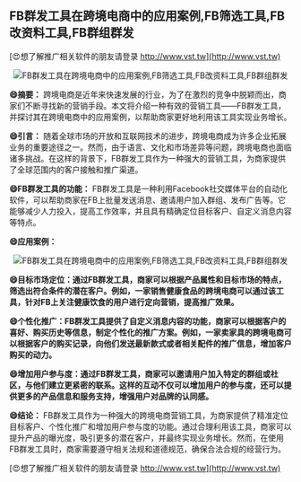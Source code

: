 ## **FB群发工具在跨境电商中的应用案例,FB筛选工具,FB改资料工具,FB群组群发**

[😍想了解推广相关软件的朋友请登录 http://www.vst.tw](http://www.vst.tw)

 <center><img src="https://vst.tw/MP4/tuiguang/png/4.png" alt="FB群发工具在跨境电商中的应用案例,FB筛选工具,FB改资料工具,FB群组群发"></center>

**😄摘要：**
跨境电商是近年来快速发展的行业，为了在激烈的竞争中脱颖而出，商家们不断寻找新的营销手段。本文将介绍一种有效的营销工具——FB群发工具，并探讨其在跨境电商中的应用案例，以帮助商家更好地利用该工具实现业务增长。

**😄引言：**
随着全球市场的开放和互联网技术的进步，跨境电商成为许多企业拓展业务的重要途径之一。然而，由于语言、文化和市场差异等问题，跨境电商也面临诸多挑战。在这样的背景下，FB群发工具作为一种强大的营销工具，为商家提供了全球范围内的客户接触和推广渠道。

**😄FB群发工具的功能：**
FB群发工具是一种利用Facebook社交媒体平台的自动化软件，可以帮助商家在FB上批量发送消息、邀请用户加入群组、发布广告等。它能够减少人力投入，提高工作效率，并且具有精确定位目标客户、自定义消息内容等特点。

**😄应用案例：**

 <center><img src="https://vst.tw/MP4/tuiguang/png/1.png" alt="FB群发工具在跨境电商中的应用案例,FB筛选工具,FB改资料工具,FB群组群发"></center>

**😄目标市场定位：通过FB群发工具，商家可以根据产品属性和目标市场的特点，筛选出符合条件的潜在客户。例如，一家销售健康食品的跨境电商可以通过该工具，针对FB上关注健康饮食的用户进行定向营销，提高推广效果。**

**😄个性化推广：FB群发工具提供了自定义消息内容的功能，商家可以根据客户的喜好、购买历史等信息，制定个性化的推广方案。例如，一家卖家具的跨境电商可以根据客户的购买记录，向他们发送最新款式或者相关配件的推广信息，增加客户购买的动力。**

**😄增加用户参与度：通过FB群发工具，商家可以邀请用户加入特定的群组或社区，与他们建立更紧密的联系。这样的互动不仅可以增加用户的参与度，还可以提供更多的产品信息和服务支持，增强用户对品牌的认同感。**

**😄结论：**
FB群发工具作为一种强大的跨境电商营销工具，为商家提供了精准定位目标客户、个性化推广和增加用户参与度的功能。通过合理利用该工具，商家可以提升产品的曝光度，吸引更多的潜在客户，并最终实现业务增长。然而，在使用FB群发工具时，商家需要遵守相关法规和道德规范，确保合法合规的经营行为。

[😍想了解推广相关软件的朋友请登录 http://www.vst.tw](http://www.vst.tw)



